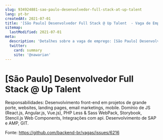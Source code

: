 ```yaml
---
slug: 934924881-sao-paulo-desenvolvedor-full-stack-at-up-talent
lang: pt-br
createdAt: 2021-07-01
title: '[São Paulo] Desenvolvedor Full Stack @ Up Talent  - Vaga de Emprego'
sitemap:
  lastModified: 2021-07-01
meta:
  description: 'Detalhes sobre a vaga de emprego: [São Paulo] Desenvolvedor Full Stack @ Up Talent '
  twitter:
    card: summary
    site: '@nawarian'
---
```


# [São Paulo] Desenvolvedor Full Stack @ Up Talent 

Responsabilidades:
Desenvolvimento front-end em projetos de grande porte, websites, landing pages, email marketings, mobile.
Domínio de JS (React.js, Angular.js, Vue.js), PHP Less & Sass WebPack, Storybook, Stencil.js Web Components, Integrações com api. Desenvolvimento de SAP e AMP, GIT.

Fonte: https://github.com/backend-br/vagas/issues/6216